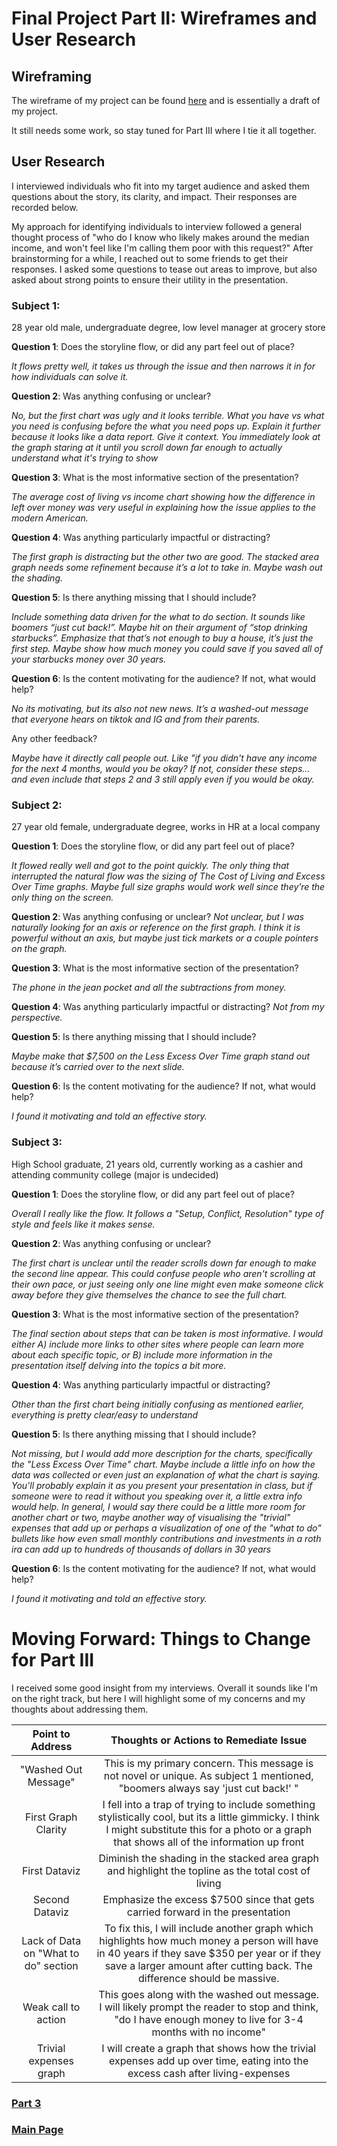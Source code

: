 # Final Project Part II: Wireframes and User Research

## Wireframing

The wireframe of my project can be found [here](https://carnegiemellon.shorthandstories.com/shifting-the-paradime/index.html) and is essentially a draft of my project.

It still needs some work, so stay tuned for Part III where I tie it all together. 

## User Research

I interviewed individuals who fit into my target audience and asked them questions about the story, its clarity, and impact. Their responses are recorded below.

My approach for identifying individuals to interview followed a general thought process of "who do I know who likely makes around the median income, and won't feel like I'm calling them poor with this request?" After brainstorming for a while, I reached out to some friends to get their responses. I asked some questions to tease out areas to improve, but also asked about strong points to ensure their utility in the presentation. 

### Subject 1:

28 year old male, undergraduate degree, low level manager at grocery store

**Question 1**: Does the storyline flow, or did any part feel out of place?

*It flows pretty well, it takes us through the issue and then narrows it in for how individuals can solve it.*

**Question 2**: Was anything confusing or unclear?

*No, but the first chart was ugly and it looks terrible. What you have vs what you need is confusing before the what you need pops up. Explain it further because it looks like a data report. Give it context. You immediately look at the graph staring at it until you scroll down far enough to actually understand what it's trying to show*

**Question 3**: What is the most informative section of the presentation?

*The average cost of living vs income chart showing how the difference in left over money was very useful in explaining how the issue applies to the modern American.*

**Question 4**: Was anything particularly impactful or distracting?

*The first graph is distracting but the other two are good. The stacked area graph needs some refinement because it’s a lot to take in. Maybe wash out the shading.*

**Question 5**: Is there anything missing that I should include?

*Include something data driven for the what to do section. It sounds like boomers “just cut back!”. Maybe hit on their argument of “stop drinking starbucks”. Emphasize that that’s not enough to buy a house, it’s just the first step. Maybe show how much money you could save if you saved all of your starbucks money over 30 years.*

**Question 6**: Is the content motivating for the audience? If not, what would help?

*No its motivating, but its also not new news. It’s a washed-out message that everyone hears on tiktok and IG and from their parents.*

Any other feedback?

*Maybe have it directly call people out. Like "if you didn't have any income for the next 4 months, would you be okay? If not, consider these steps... and even include that steps 2 and 3 still apply even if you would be okay.*

### Subject 2: 

27 year old female, undergraduate degree, works in HR at a local company

**Question 1**: Does the storyline flow, or did any part feel out of place?

*It flowed really well and got to the point quickly. The only thing that interrupted the natural flow was the sizing of The Cost of Living and Excess Over Time graphs. Maybe full size graphs would work well since they’re the only thing on the screen.*

**Question 2**: Was anything confusing or unclear?
*Not unclear, but I was naturally looking for an axis or reference on the first graph. I think it is powerful without an axis, but maybe just tick markets or a couple pointers on the graph.*

**Question 3**: What is the most informative section of the presentation?

*The phone in the jean pocket and all the subtractions from money.*

**Question 4**: Was anything particularly impactful or distracting?
*Not from my perspective.*

**Question 5**: Is there anything missing that I should include?

*Maybe make that $7,500 on the Less Excess Over Time graph stand out because it’s carried over to the next slide.*

**Question 6**: Is the content motivating for the audience? If not, what would help?

*I found it motivating and told an effective story.*

### Subject 3: 

High School graduate, 21 years old, currently working as a cashier and attending community college (major is undecided)

**Question 1**: Does the storyline flow, or did any part feel out of place?

*Overall I really like the flow. It follows a "Setup, Conflict, Resolution" type of style and feels like it makes sense.*

**Question 2**: Was anything confusing or unclear?

*The first chart is unclear until the reader scrolls down far enough to make the second line appear. This could confuse people who aren't scrolling at their own pace, or just seeing only one line might even make someone click away before they give themselves the chance to see the full chart.*

**Question 3**: What is the most informative section of the presentation?

*The final section about steps that can be taken is most informative. I would either A) include more links to other sites where people can learn more about each specific topic, or B) include more information in the presentation itself delving into the topics a bit more.*

**Question 4**: Was anything particularly impactful or distracting?

*Other than the first chart being initially confusing as mentioned earlier, everything is pretty clear/easy to understand*

**Question 5**: Is there anything missing that I should include?

*Not missing, but I would add more description for the charts, specifically the "Less Excess Over Time" chart. Maybe include a little info on how the data was collected or even just an explanation of what the chart is saying. You'll probably explain it as you present your presentation in class, but if someone were to read it without you speaking over it, a little extra info would help. In general, I would say there could be a little more room for another chart or two, maybe another way of visualising the "trivial" expenses that add up or perhaps a visualization of one of the "what to do" bullets like how even small monthly contributions and investments in a roth ira can add up to hundreds of thousands of dollars in 30 years*

**Question 6**: Is the content motivating for the audience? If not, what would help?

*I found it motivating and told an effective story.*

# Moving Forward: Things to Change for Part III

I received some good insight from my interviews. Overall it sounds like I'm on the right track, but here I will highlight some of my concerns and my thoughts about addressing them. 

|           Point to Address           |                                                                                           Thoughts or Actions to Remediate Issue                                                                                           |
|:------------------------------------:|:--------------------------------------------------------------------------------------------------------------------------------------------------------------------------------------------------------------------------:|
| "Washed Out Message"                 | This is my primary concern. This message is not novel or unique. As subject 1 mentioned, "boomers always say 'just cut back!' "                                                                                            |
| First Graph Clarity                  | I fell into a trap of trying to include something stylistically cool, but its a little gimmicky. I think I might substitute this for a photo or a graph that shows all of the information up front                         |
| First Dataviz                        | Diminish the shading in the stacked area graph and highlight the topline as the total cost of living                                                                                                                       |
| Second Dataviz                       | Emphasize the excess $7500 since that gets carried forward in the presentation                                                                                                                                             |
| Lack of Data on "What to do" section | To fix this, I will include another graph which highlights how much money a person will have in 40 years if they save $350 per year or if they save a larger amount after cutting back. The difference should be massive.  |
| Weak call to action                  | This goes along with the washed out message. I will likely prompt the reader to stop and think, "do I have enough money to live for 3-4 months with no income"                                                             |
| Trivial expenses graph               | I will create a graph that shows how the trivial expenses add up over time, eating into the excess cash after living-expenses                                                                                              |

### [Part 3](final-project-part-three.md)

### [Main Page](data-visualization-portfolio.md)
